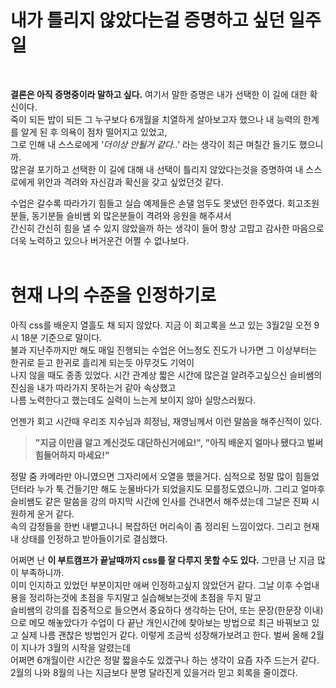 <!-- 여기에 회고 내용을 작성해주세요 -->

# 내가 틀리지 않았다는걸 증명하고 싶던 일주일

<br />

**결론은 아직 증명중이라 말하고 싶다.** 여기서 말한 증명은 내가 선택한 이 길에 대한 확신이다.<br>
죽이 되든 밥이 되든 그 누구보다 6개월을 치열하게 살아보고자 했으나 내 능력의 한계를 알게 된 후 의욕이 점차 떨어지고 있었고,<br>
그로 인해 내 스스로에게 _'더이상 안될거 같다..'_ 라는 생각이 최근 며칠간 들기도 했으니까.<br>
많은걸 포기하고 선택한 이 길에 대해 내 선택이 틀리지 않았다는것을 증명하여 내 스스로에게 위안과 격려와 자신감과 확신을 갖고 싶었던것 같다.
<br />

수업은 갈수록 따라가기 힘들고 실습 예제들은 손댈 엄두도 못냈던 한주였다. 회고조원분들, 동기분들 슬비쌤 외 많은분들이 격려와 응원을 해주셔서<br>
간신히 간신히 힘을 낼 수 있지 않았을까 하는 생각이 들어 항상 고맙고 감사한 마음으로 더욱 노력하고 있으나 버거운건 어쩔 수 없나보다.
<br>
<br>

# 현재 나의 수준을 인정하기로

아직 css를 배운지 열흘도 채 되지 않았다. 지금 이 회고록을 쓰고 있는 3월2일 오전 9시 18분 기준으로 말이다.<br>
불과 지난주까지만 해도 매일 진행되는 수업은 어느정도 진도가 나가면 그 이상부터는 한귀로 듣고 한귀로 흘리게 되는듯 아무것도 기억이<br>
나지 않을 때도 종종 있었다. 시간 관계상 짧은 시간에 많은걸 알려주고싶으신 슬비쌤의 진심을 내가 따라가지 못하는거 같아 속상했고 <br>
나름 노력한다고 했는데도 실력이 느는게 보이지 않아 실망스러웠다.<br>

언젠가 회고 시간때 우리조 지수님과 희정님, 재영님께서 이런 말씀을 해주신적이 있다.

> **"지금 이만큼 알고 계신것도 대단하신거에요!", "아직 배운지 얼마나 됐다고 벌써 힘들어하지 마세요!"**

정말 줌 카메라만 아니였으면 그자리에서 오열을 했을거다. 심적으로 정말 많이 힘들었던터라 누가 툭 건들기만 해도 눈물바다가 되었을지도 모를정도였으니까. 그리고 얼마후 슬비쌤도 같은 말씀을 강의 마지막 시간에 인사를 건내면서 해주셨는데 그날은 진짜 시원하게 운거 같다.<br>
속의 감정들을 한번 내뱉고나니 복잡하던 머리속이 좀 정리된 느낌이었다. 그리고 현재 내 상태를 인정하고 받아들이기로 결심했다.<br>

어쩌면 난 **이 부트캠프가 끝날때까지 css를 잘 다루지 못할 수도 있다.** 그만큼 난 지금 많이 부족하니까.<br>
이미 인지하고 있었던 부분이지만 애써 인정하고싶지 않았던거 같다. 그날 이후 수업내용을 정리하는것에 초점을 두지말고 실습해보는것에 초점을 두지 말고
<br />
슬비쌤의 강의를 집중적으로 들으면서 중요하다 생각하는 단어, 또는 문장(한문장 이내)으로 메모 해놓았다가 수업이 다 끝난 개인시간에 찾아보는 방법으로
최근 바꿔보고 있고 실제 나름 괜찮은 방법인거 같다. 이렇게 조금씩 성장해가보려고 한다. 벌써 올해 2월이 지나가 3월의 시작을 알렸는데<br>
어쩌면 6개월이란 시간은 정말 짧을수도 있겠구나 하는 생각이 요즘 자주 드는거 같다.
<br>
2월의 나와 8월의 나는 지금보다 분명 달라진게 있을거라 믿고 회록을 줄이겠다.
